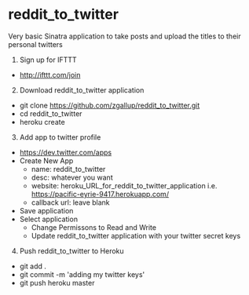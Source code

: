 # reddit_to_twitter
Very basic Sinatra application to take posts and upload the titles to their personal twitters

1. Sign up for IFTTT
  - http://ifttt.com/join

2. Download reddit_to_twitter application
  - git clone https://github.com/zgallup/reddit_to_twitter.git
  - cd reddit_to_twitter
  - heroku create

3. Add app to twitter profile
  - https://dev.twitter.com/apps
  - Create New App
    - name: reddit_to_twitter
    - desc: whatever you want
    - website: heroku_URL_for_reddit_to_twitter_application i.e. https://pacific-eyrie-9417.herokuapp.com/
    - callback url: leave blank
  - Save application
  - Select application
    - Change Permissons to Read and Write
    - Update reddit_to_twitter application with your twitter secret keys

4.  Push reddit_to_twitter to Heroku
  - git add .
  - git commit -m 'adding my twitter keys'
  - git push heroku master
